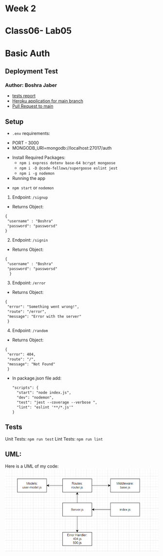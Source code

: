 # Week 2
# Class06- Lab05
# Basic Auth
## Deployment Test
### Author: Boshra Jaber
* [tests report](https://github.com/BoshraJaber/basic-express-server/actions)
* [Heroku application for main branch]()
* [Pull Request to main]()

## Setup
- `.env` requirements:
 * PORT - 3000
 * MONGODB_URI=mongodb://localhost:27017/auth

- Install Required Packages:
  * `npm i express dotenv base-64 bcrypt mongoose`
  * `npm i -D @code-fellows/supergoose eslint jest`
  * `npm i -g nodemon`
- Running the app
 * `npm start` or `nodemon`
 1. Endpoint: `/signup`
   * Returns Object:
  ```
  {
   "username" : "Boshra"
   "password": "passworsd"
  }
  ```
 2. Endpoint: `/signin`
   * Returns Object:
  ```
  {
   "username" : "Boshra"
   "password": "passworsd"
    }
  ``` 
 3. Endpoint: `/error`
   * Returns Object:
  ```
  {
   "error": "Something went wrong!",
   "route": "/error",
   "message": "Error with the server"
   }
  ```
 4. Endpoint: `/random`
   * Returns Object:
  ```
  {
   "error": 404,
   "route": "/",
   "message": "Not Found"
   }
  ```
- In package.json file add:
  ```
  "scripts": {
    "start": "node index.js",
    "dev": "nodemon",
    "test": "jest --coverage --verbose ",
    "lint": "eslint '**/*.js'"
  }
  ```

## Tests
Unit Tests: `npm run test`
Lint Tests: `npm run lint`

## UML:
Here is a UML of my code: 
![](./src/lab6.png)